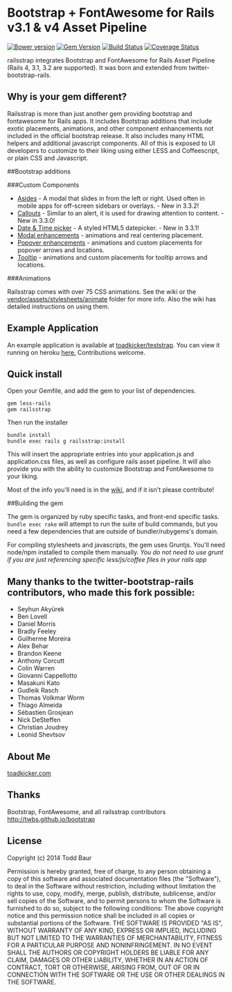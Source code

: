 # Bootstrap + FontAwesome for Rails v3.1 & v4 Asset Pipeline

[![Bower version](https://badge.fury.io/bo/bootstrap.svg)](http://badge.fury.io/bo/bootstrap)
[![Gem Version](https://badge.fury.io/rb/railsstrap.svg)](http://badge.fury.io/rb/railsstrap)
[![Build Status](https://travis-ci.org/toadkicker/railsstrap.svg?branch=v3.2.0.1)](https://travis-ci.org/toadkicker/railsstrap)
[![Coverage Status](https://img.shields.io/coveralls/toadkicker/railsstrap.svg)](https://coveralls.io/r/toadkicker/railsstrap?branch=develop)

railsstrap integrates Bootstrap and FontAwesome for Rails Asset Pipeline (Rails 4, 3.1, 3.2 are supported). It was born and extended from twitter-bootstrap-rails.

## Why is your gem different?

Railsstrap is more than just another gem providing bootstrap and fontawesome for Rails apps. It includes Bootstrap additions that include exotic placements, animations, and other component enhancements not included in the official bootstrap release. It also includes many HTML helpers and additional javascript components. All of this is exposed to UI developers to customize to their liking using either LESS and Coffeescript, or plain CSS and Javascript.


##Bootstrap additions

###Custom Components
* [Asides](https://github.com/toadkicker/railsstrap/wiki/Bootstrap-Additions#aside) - A modal that slides in from the left or right. Used often in mobile apps for off-screen sidebars or overlays. - New in 3.3.2!
* [Callouts](https://github.com/toadkicker/railsstrap/wiki/Bootstrap-Additions#callout) - Similar to an alert, it is used for drawing attention to content. - New in 3.3.0!
* [Date & Time picker](https://github.com/toadkicker/railsstrap/wiki/Bootstrap-Additions#datepicker--timepicker) - A styled HTML5 datepicker. - New in 3.3.1!
* [Modal enhancements](https://github.com/toadkicker/railsstrap/wiki/Bootstrap-Additions#modal) - animations and real centering placement.
* [Popover enhancements](https://github.com/toadkicker/railsstrap/wiki/Bootstrap-Additions#popover) - animations and custom placements for popover arrows and locations.
* [Tooltip](https://github.com/toadkicker/railsstrap/wiki/Bootstrap-Additions#tooltip) - animations and custom placements for tooltip arrows and locations.

###Animations

Railsstrap comes with over 75 CSS animations. See the wiki or the [vendor/assets/stylesheets/animate](https://github.com/toadkicker/railsstrap/tree/develop/vendor/assets/stylesheets/animate) folder for more info. Also the wiki has detailed instructions on using them.

## Example Application
An example application is available at [toadkicker/teststrap](https://github.com/toadkicker/teststrap). You can view it running on heroku [here.](http://teststrap.herokuapp.com/) Contributions welcome.

## Quick install
Open your Gemfile, and add the gem to your list of dependencies.

```
gem less-rails
gem railsstrap
```

Then run the installer

```
bundle install
bundle exec rails g railsstrap:install
```

This will insert the appropriate entries into your application.js and application.css files, as well as configure rails asset pipeline. It will also provide you with the ability to customize Bootstrap and FontAwesome to your liking.

Most of the info you'll need is in the [wiki](https://github.com/toadkicker/railsstrap/wiki/Installing), and if it isn't please contribute!

##Building the gem

The gem is organized by ruby specific tasks, and front-end specific tasks. `bundle exec rake` will attempt to run the suite of build commands, but you need a few dependencies that are outside of bundler/rubygems's domain.

For compiling stylesheets and javascripts, the gem uses Gruntjs. You'll need node/npm installed to compile them manually. *You do not need to use grunt if you are just referencing specific less/js/coffee files in your rails app*

## Many thanks to the twitter-bootstrap-rails contributors, who made this fork possible:
<ul>
  <li>Seyhun Akyürek</li>
  <li>Ben Lovell</li>
  <li>Daniel Morris</li>
  <li>Bradly Feeley</li>
  <li>Guilherme Moreira</li>
  <li>Alex Behar</li>
  <li>Brandon Keene</li>
  <li>Anthony Corcutt</li>
  <li>Colin Warren</li>
  <li>Giovanni Cappellotto</li>
  <li>Masakuni Kato</li>
  <li>Gudleik Rasch</li>
  <li>Thomas Volkmar Worm</li>
  <li>Thiago Almeida</li>
  <li>Sébastien Grosjean</li>
  <li>Nick DeSteffen</li>
  <li>Christian Joudrey</li>
  <li>Leonid Shevtsov</li>
</ul>

## About Me
[toadkicker.com](http://toadkicker.com)


## Thanks
Bootstrap, FontAwesome, and all railsstrap contributors
http://twbs.github.io/bootstrap


## License
Copyright (c) 2014 Todd Baur

Permission is hereby granted, free of charge, to any person obtaining a copy of this software and associated documentation files (the "Software"), to deal in the Software without restriction, including without limitation the rights to use, copy, modify, merge, publish, distribute, sublicense, and/or sell copies of the Software, and to permit persons to whom the Software is furnished to do so, subject to the following conditions:
The above copyright notice and this permission notice shall be included in all copies or substantial portions of the Software.
THE SOFTWARE IS PROVIDED "AS IS", WITHOUT WARRANTY OF ANY KIND, EXPRESS OR IMPLIED, INCLUDING BUT NOT LIMITED TO THE WARRANTIES OF MERCHANTABILITY, FITNESS FOR A PARTICULAR PURPOSE AND NONINFRINGEMENT. IN NO EVENT SHALL THE AUTHORS OR COPYRIGHT HOLDERS BE LIABLE FOR ANY CLAIM, DAMAGES OR OTHER LIABILITY, WHETHER IN AN ACTION OF CONTRACT, TORT OR OTHERWISE, ARISING FROM, OUT OF OR IN CONNECTION WITH THE SOFTWARE OR THE USE OR OTHER DEALINGS IN THE SOFTWARE.
